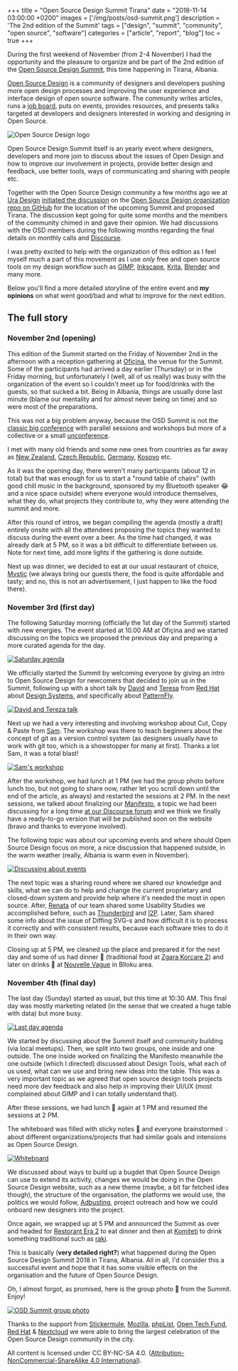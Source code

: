 +++
title = "Open Source Design Summit Tirana"
date = "2018-11-14 03:00:00 +0200"
images = ['/img/posts/osd-summit.png']
description = 'The 2nd edition of the Summit'
tags = ["design", "summit", "community", "open source", "software"]
categories = ["article", "report", "blog"]
toc = true
+++

During the first weekend of November (from 2-4 November) I had the opportunity and the pleasure to organize and be part of the 2nd edition of the [Open Source Design Summit](https://opensourcedesign.net/summit), this time happening in Tirana, Albania.

[Open Source Design](https://opensourcedesign.net/) is a community of designers and developers pushing more open design processes and improving the user experience and interface design of open source software. The community writes articles, runs a [job board](https://opensourcedesign.net/jobs), puts on events, provides resources, and presents talks targeted at developers and designers interested in working and designing in Open Source.

![Open Source Design logo](/img/posts/osd-logo.png)

Open Source Design Summit itself is an yearly event where designers, developers and more join to discuss about the issues of Open Design and how to improve our involvement in projects, provide better design and feedback, use better tools, ways of communicating and sharing with people etc.

Together with the Open Source Design community a few months ago we at [Ura Design](https://ura.design) [initiated the discussion](https://github.com/opensourcedesign/organization/issues/103) on the [Open Source Design organization repo on GitHub](https://github.com/opensourcedesign) for the location of the upcoming Summit and proposed Tirana. The discussion kept going for quite some months and the members of the community chimed in and gave their opinion.
We had discussions with the OSD members during the following months regarding the final details on monthly calls and [Discourse](https://discourse.opensourcedesign.net/).

I was pretty excited to help with the organization of this edition as I feel myself much a part of this movement as I use _only_
free and open source tools on my design workflow such as [GIMP](https://gimp.org), [Inkscape](https://inkscape.org), [Krita](https://krita.org), [Blender](https://blender.org) and many more.

Below you'll find a more detailed storyline of the entire event and **my opinions** on what went good/bad and what to improve for the next edition.

## The full story

### November 2nd (opening)

This edition of the Summit started on the Friday of November 2nd in the afternoon with a reception gathering at [Ofiçina](http://oficina.al), the venue for the Summit. Some of the participants had arrived a day earlier (Thursday) or in the Friday morning, but unfortunately I (well, all of us really) was busy with the organization of the event so I couldn't meet up for food/drinks with the guests, so that sucked a bit. Being in Albania, things are usually done last minute (blame our mentality and for almost never being on time) and so were most of the preparations.

This was not a big problem anyway, because the OSD Summit is not the [classic big conference](https://en.wikipedia.org/wiki/Conference) with parallel sessions and workshops but more of a collective or a small [unconference](https://en.wikipedia.org/wiki/Unconference).

I met with many old friends and some new ones from countries as far away as [New Zealand](https://en.wikipedia.org/wiki/New_Zealand), [Czech Republic](https://en.wikipedia.org/wiki/Czech_Republic), [Germany](https://en.wikipedia.org/wiki/Germany), [Kosovo](https://en.wikipedia.org/wiki/Kosovo) etc.

As it was the opening day, there weren't many participants (about 12 in total) but that was enough for us to start a "round table of chairs" (with good chill music in the background, sponsored by my Bluetooth speaker 😂 and a nice space outside) where everyone would introduce themselves, what they do, what projects they contribute to, why they were attending the summit and more.

After this round of intros, we began compiling the agenda (mostly a draft) entirely onsite with all the attendees proposing the topics they wanted to discuss during the event over a beer. As the time had changed, it was already dark at 5 PM, so it was a bit difficult to differentiate between us. Note for next time, add more lights if the gathering is done outside.

Next up was dinner, we decided to eat at our usual restaurant of choice, [Mystic](https://osm.org/go/xexSLz5wT?m=) (we always bring our guests there, the food is quite affordable and tasty; and no, this is not an advertisement, I just happen to like the food there).

### November 3rd (first day)

The following Saturday morning (officially the 1st day of the Summit) started with new energies. The event started at 10.00 AM at Ofiçina and we started discussing on the topics we proposed the previous day and preparing a more curated agenda for the day.

[![Saturday agenda](/img/posts/osd-agenda-sat.jpg)](/img/posts/osd-agenda-sat-full.jpg)

We officially started the Summit by welcoming everyone by giving an intro to Open Source Design for newcomers that decided to join us in the Summit, following up with a short talk by [David](https://twitter.com/halaszdavid) and [Teresa](https://twitter.com/terezanovotna_) from [Red Hat](https://redhat.com) about [Design Systems](https://en.wikipedia.org/wiki/Systems_design), and specifically about [PatternFly](https://www.patternfly.org/).

[![David and Tereza talk](/img/posts/osd-david-tereza.jpg)](https://upload.wikimedia.org/wikipedia/commons/0/0a/Open_Source_Design_Summit_2018_-_79.jpg)

Next up we had a very interesting and involving workshop about Cut, Copy & Paste from [Sam](https://cameralibre.cc). The workshop was there to teach beginners about the concept of git as a version control system (as designers usually have to work with git too, which is a showstopper for many at first). Thanks a lot Sam, it was a total blast!

[![Sam's workshop](/img/posts/osd-sam-workshop.jpg)](/img/posts/osd-sam-workshop-full.jpg)

After the workshop, we had lunch at 1 PM (we had the group photo before lunch too, but not going to share now, rather let you scroll down until the end of the article, as always) and restarted the sessions at 2 PM. In the next sessions, we talked about finalizing our [Manifesto](https://en.wikipedia.org/wiki/Manifesto), a topic we had been discussing for a long time [at our Discourse forum](https://discourse.opensourcedesign.net/t/open-source-design-manifesto/630) and we think we finally have a ready-to-go version that will be published soon on the website (bravo and thanks to everyone involved).

The following topic was about our upcoming events and where should Open Source Design focus on more, a nice discussion that happened outside, in the warm weather (really, Albania is warm even in November).

[![Discussing about events](/img/posts/osd-events.jpg)](/img/posts/osd-events-full.jpg)

The next topic was a sharing round where we shared our knowledge and skills, what we can do to help and change the current proprietary and closed-down system and provide help where it's needed the most in open source. After, [Renata](https://twitter.com/RenataGegaj) of our team shared some Usability Studies we accomplished before, such as [Thunderbird](https://ura.design/projects/thunderbird) and [I2P](https://ura.design/projects/i2p). Later, Sam shared some info about the issue of Diffing SVG-s and how difficult it is to process it correctly and with consistent results, because each software tries to do it in their own way.

Closing up at 5 PM, we cleaned up the place and prepared it for the next day and some of us had dinner 🍗 (traditional food at [Zgara Korçare 2](https://osm.org/go/xexSLiaQT?m=)) and later on drinks 🍹 at [Nouvelle Vague](https://osm.org/go/xexSOkmwR?m=) in Blloku area.

### November 4th (final day)

The last day (Sunday) started as usual, but this time at 10:30 AM. This final day was mostly marketing related (in the sense that we created a huge table with data) but more busy.

[![Last day agenda](/img/posts/osd-agenda-sun.jpg)](/img/posts/osd-agenda-sun-full.jpg)

We started by discussing about the Summit itself and community building (via local meetups). Then, we split into two groups, one inside and one outside. The one inside worked on finalizing the Manifesto meanwhile the one outside (which I directed) discussed about Design Tools, what each of us used, what can we use and bring new ideas into the table. This was a very important topic as we agreed that open source design tools projects need more dev feedback and also help in improving their UI/UX (most complained about GIMP and I can totally understand that).

After these sessions, we had lunch 🥗 again at 1 PM and resumed the sessions at 2 PM.

The whiteboard was filled with sticky notes 📌 and everyone brainstormed 💡 about different organizations/projects that had similar goals and intensions as Open Source Design.

[![Whiteboard](/img/posts/osd-whiteboard-sun.jpg)](/img/posts/osd-whiteboard-sun-full.jpg)

We discussed about ways to build up a bugdet that Open Source Design can use to extend its activity, changes we would be doing in the Open Source Design website, such as a new theme (maybe, a bit far fetched idea though), the structure of the organisation, the platforms we would use, the politics we would follow, [Adbusting](https://www.wordaz.com/adbusting.html), project outreach and how we could onboard new designers into the project.

Once again, we wrapped up at 5 PM and announced the Summit as over and headed for [Restorant Era 2](https://osm.org/go/xexSkKB1Z?m=) to eat dinner and then at [Komiteti](https://osm.org/go/xexSkZbbG?m=) to drink something traditional such as [raki](https://en.wikipedia.org/wiki/Rak%C4%B1).

This is basically (**very detailed right?**) what happened during the Open Source Design Summit 2018 in Tirana, Albania. All in all, I'd consider this a successful event and hope that it has some visible effects on the organisation and the future of Open Source Design.

Oh, I almost forgot, as promised, here is the group photo 📸 from the Summit. Enjoy!

[![OSD Summit group photo](/img/posts/osd-group-photo.jpg)](https://upload.wikimedia.org/wikipedia/commons/5/54/Open_Source_Design_Summit_2018_-_95.jpg)

Thanks to the support from [Stickermule](https://stickermule.com), [Mozilla](https://mozilla.org), [phpList](https://phplist.com), [Open Tech Fund](https://opentech.fund), [Red Hat](https://redhat.com) & [Nextcloud](https://nextcloud.com) we were able to bring the largest celebration of the Open Source Design community in the city.

All content is licensed under CC BY-NC-SA 4.0. ([Attribution-NonCommercial-ShareAlike 4.0 International](https://creativecommons.org/licenses/by-nc-sa/4.0/)).

